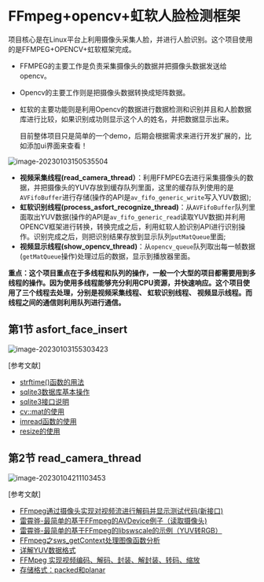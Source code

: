# FFmpeg+opencv+虹软人脸检测框架

项目核心是在Linux平台上利用摄像头采集人脸，并进行人脸识别。这个项目使用的是FFMPEG+OPENCV+虹软框架完成。

- FFMPEG的主要工作是负责采集摄像头的数据并把摄像头数据发送给opencv。

- Opencv的主要工作则是把摄像头数据转换成矩阵数据。

- 虹软的主要功能则是利用Opencv的数据进行数据检测和识别并且和人脸数据库进行比较，如果识别成功则显示这个人的姓名，并把数据显示出来。

  目前整体项目只是简单的一个demo，后期会根据需求来进行开发扩展的，比如添加ui界面来查看！

![image-20230103150535504](https://pic-1304959529.cos.ap-guangzhou.myqcloud.com/DB/image-20230103150535504.png)

- **视频采集线程(read_camera_thread）**：利用FFMPEG去进行采集摄像头的数据，并把摄像头的YUV存放到缓存队列里面，这里的缓存队列使用的是`AVFifoBuffer`进行存储(操作的API是`av_fifo_generic_write`写入YUV数据);
- **虹软识别线程(process_asfort_recognize_thread)**：从`AVFifoBuffer`队列里面取出YUV数据(操作的API是`av_fifo_generic_read`读取YUV数据)并利用OPENCV框架进行转换，转换完成之后，利用虹软人脸识别API进行识别操作。识别完成之后，则把识别结果存放到显示队列`putMatQueue`里面;
- **视频显示线程(show_opencv_thread)**：从`opencv_queue`队列取出每一帧数据(`getMatQueue`操作)处理过后的数据，显示到播放器里面。

**重点：这个项目重点在于多线程和队列的操作，一般一个大型的项目都需要用到多线程的操作。因为使用多线程能够充分利用CPU资源，并快速响应。这个项目使用了三个线程去处理，分别是视频采集线程、 虹软识别线程、 视频显示线程。而线程之间的通信则利用队列进行通信。**



## 第1节 asfort_face_insert

![image-20230103155303423](https://pic-1304959529.cos.ap-guangzhou.myqcloud.com/DB/image-20230103155303423.png)

[参考文献]

- [strftime()函数的用法](https://blog.csdn.net/lwmjm/article/details/8156648)
- [sqlite3数据库基本操作](https://blog.csdn.net/gangtienaner/article/details/119575172?spm=1001.2101.3001.6650.4&utm_medium=distribute.pc_relevant.none-task-blog-2%7Edefault%7EBlogCommendFromBaidu%7Edefault-4-119575172-blog-100712844.pc_relevant_default&depth_1-utm_source=distribute.pc_relevant.none-task-blog-2%7Edefault%7EBlogCommendFromBaidu%7Edefault-4-119575172-blog-100712844.pc_relevant_default&utm_relevant_index=9)
- [sqlite3接口说明](https://xiaoyege.blog.csdn.net/article/details/86484547?spm=1001.2101.3001.6650.12&utm_medium=distribute.pc_relevant.none-task-blog-2%7Edefault%7EBlogCommendFromBaidu%7Edefault-12-86484547-blog-6530529.pc_relevant_multi_platform_whitelistv2_ad_hc&depth_1-utm_source=distribute.pc_relevant.none-task-blog-2%7Edefault%7EBlogCommendFromBaidu%7Edefault-12-86484547-blog-6530529.pc_relevant_multi_platform_whitelistv2_ad_hc&utm_relevant_index=20)
- [cv::mat的使用](https://blog.csdn.net/czsnooker/article/details/118345494)
- [imread函数的使用](https://blog.csdn.net/aijie099/article/details/104392143)
- [resize的使用](https://yangyongli.blog.csdn.net/article/details/121449412?spm=1001.2101.3001.6650.4&utm_medium=distribute.pc_relevant.none-task-blog-2%7Edefault%7ECTRLIST%7Edefault-4-121449412-blog-114271178.pc_relevant_multi_platform_whitelistv1_exp2&depth_1-utm_source=distribute.pc_relevant.none-task-blog-2%7Edefault%7ECTRLIST%7Edefault-4-121449412-blog-114271178.pc_relevant_multi_platform_whitelistv1_exp2&utm_relevant_index=6)



## 第2节 read_camera_thread

![image-20230104211103453](https://pic-1304959529.cos.ap-guangzhou.myqcloud.com/DB/image-20230104211103453.png)

[参考文献]

- [FFmpeg通过摄像头实现对视频流进行解码并显示测试代码(新接口)](https://blog.csdn.net/fengbingchun/article/details/93975844)
- [雷霄骅-最简单的基于FFmpeg的AVDevice例子（读取摄像头)](https://blog.csdn.net/leixiaohua1020/article/details/39702113?spm=1001.2101.3001.6650.4&utm_medium=distribute.pc_relevant.none-task-blog-2%7Edefault%7ECTRLIST%7Edefault-4-39702113-blog-89822927.pc_relevant_multi_platform_whitelistv1_exp2&depth_1-utm_source=distribute.pc_relevant.none-task-blog-2%7Edefault%7ECTRLIST%7Edefault-4-39702113-blog-89822927.pc_relevant_multi_platform_whitelistv1_exp2&utm_relevant_index=9)
- [雷霄骅-最简单的基于FFmpeg的libswscale的示例（YUV转RGB）](https://blog.csdn.net/leixiaohua1020/article/details/42134965?spm=1001.2101.3001.6650.11&utm_medium=distribute.pc_relevant.none-task-blog-2%7Edefault%7EBlogCommendFromBaidu%7Edefault-11-42134965-blog-89289979.pc_relevant_multi_platform_featuressortv2dupreplace&depth_1-utm_source=distribute.pc_relevant.none-task-blog-2%7Edefault%7EBlogCommendFromBaidu%7Edefault-11-42134965-blog-89289979.pc_relevant_multi_platform_featuressortv2dupreplace&utm_relevant_index=17)
- [FFmpeg之sws_getContext处理图像函数分析](https://blog.csdn.net/e891377/article/details/126724504?spm=1001.2101.3001.6650.1&utm_medium=distribute.pc_relevant.none-task-blog-2%7Edefault%7EAD_ESQUERY%7Eyljh-1-126724504-blog-121206818.pc_relevant_3mothn_strategy_and_data_recovery&depth_1-utm_source=distribute.pc_relevant.none-task-blog-2%7Edefault%7EAD_ESQUERY%7Eyljh-1-126724504-blog-121206818.pc_relevant_3mothn_strategy_and_data_recovery&utm_relevant_index=2)
- [详解YUV数据格式](https://blog.csdn.net/lucky_greenegg/article/details/9942619?spm=1001.2101.3001.6650.3&utm_medium=distribute.pc_relevant.none-task-blog-2%7Edefault%7ECTRLIST%7Edefault-3-9942619-blog-118542594.pc_relevant_sortByStrongTime&depth_1-utm_source=distribute.pc_relevant.none-task-blog-2%7Edefault%7ECTRLIST%7Edefault-3-9942619-blog-118542594.pc_relevant_sortByStrongTime&utm_relevant_index=6)
- [FFMpeg 实现视频编码、解码、封装、解封装、转码、缩放](https://lazybing.github.io/blog/2017/01/01/ffmpeg-sdk-learning/)
- [存储格式：packed和planar](https://www.cnblogs.com/faithlocus/p/15659383.html)